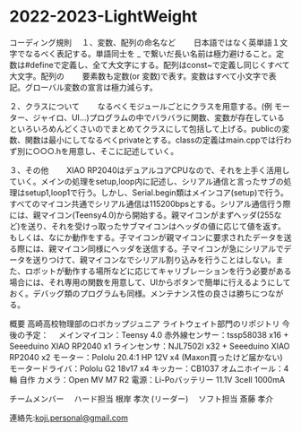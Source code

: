 # 2022-2023-LightWeight
コーディング規則
　１、変数、配列の命名など
 　　日本語ではなく英単語１文字でなるべく表記する。単語同士を _ で繋いだ長い名前は極力避けること。定数は#defineで定義し、全て大文字にする。配列はconst~で定義し同じくすべて大文字。配列の 　　要素数も定数(or 変数)で表す。変数はすべて小文字で表記。グローバル変数の宣言は極力減らす。
   
  ２、クラスについて
  　　なるべくモジュールごとにクラスを用意する。(例 モーター、ジャイロ、UI...)プログラムの中でバラバラに関数、変数が存在しているといろいろめんどくさいのでまとめてクラスにして包括して上げる。publicの変数、関数は最小にしてなるべくprivateとする。classの定義はmain.cppでは行わず別に○○○.hを用意し、そこに記述していく。
    
  ３、その他
  　　XIAO RP2040はデュアルコアCPUなので、それを上手く活用していく。メインの処理をsetup,loop内に記述し、シリアル通信と言ったサブの処理はsetup1,loop1で行う。しかし、Serial.begin類はメインコア(setup)で行う。すべてのマイコン共通でシリアル通信は115200bpsとする。シリアル通信行う際には、親マイコン(Teensy4.0)から開始する。親マイコンがまずヘッダ(255など)を送り、それを受けっ取ったサブマイコンはヘッダの値に応じて値を返す。もしくは、なにか動作をする。子マイコンが親マイコンに要求されたデータを送る際には、親マイコン同様にヘッダを送信する。子マイコンが急にシリアルでデータを送りつけて、親マイコンなでシリアル割り込みを行うことはしない。また、ロボットが動作する場所などに応じてキャリブレーションを行う必要がある場合には、それ専用の関数を用意して、UIからボタンで簡単に行えるようにしておく。デバッグ類のプログラムも同様。メンテナンス性の良さは勝ちにつながる。


概要
高崎高校物理部のロボカップジュニア ライトウェイト部門のリポジトリ
今後の予定：
　メインマイコン：Teensy 4.0
  赤外線センサー：tssp58038 x16 + Seeeduino XIAO RP2040 x1
  ラインセンサ：NJL7502l x32 + Seeeduino XIAO RP2040 x2
  モーター：Pololu 20.4:1 HP 12V x4 (Maxon買ったけど届かない)
  モータードライバ：Pololu G2 18v17 x4
  キッカー：CB1037
  オムニホイール：4輪 自作
  カメラ：Open MV M7 R2
  電源：Li-Poバッテリー 11.1V 3cell 1000mA

チームメンバー
　ハード担当 根岸 孝次 (リーダー) 
　ソフト担当 斎藤 孝介

連絡先:koji.personal@gmail.com
